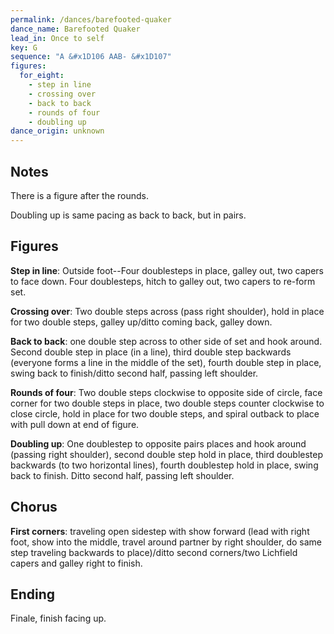 ```yaml
---
permalink: /dances/barefooted-quaker
dance_name: Barefooted Quaker
lead_in: Once to self
key: G
sequence: "A &#x1D106 AAB- &#x1D107"
figures:
  for_eight:
    - step in line
    - crossing over
    - back to back
    - rounds of four
    - doubling up
dance_origin: unknown
---
```



## Notes

There is a figure after the rounds.

Doubling up is same pacing as back to back, but in pairs.

## Figures

**Step in line**:
Outside foot--Four doublesteps in place, galley
out, two capers to face down. Four doublesteps,
hitch to galley out, two capers to re-form set.


**Crossing over**:
Two double steps across (pass right shoulder),
hold in place for two double steps, galley
up/ditto coming back, galley down.


**Back to back**:
one double step across to other side of set and
hook around.  Second double step in place (in a
line), third double step backwards (everyone forms
a line in the middle of the set), fourth double
step in place, swing back to finish/ditto second
half, passing left shoulder.


**Rounds of four**:
Two double steps clockwise to opposite side of
circle, face corner for two double steps in place,
two double steps counter clockwise to close
circle, hold in place for two double steps, and
spiral outback to place with pull down at end of
figure.


**Doubling up**:
One doublestep to opposite pairs places and hook
around (passing right shoulder), second double
step hold in place, third doublestep backwards (to
two horizontal lines), fourth doublestep hold in
place, swing back to finish. Ditto second half,
passing left shoulder.

## Chorus

**First corners**: traveling open sidestep with show
forward (lead with right foot, show into the
middle, travel around partner by right shoulder,
do same step traveling backwards to place)/ditto
second corners/two Lichfield capers and galley
right to finish.

## Ending

Finale, finish facing up.
